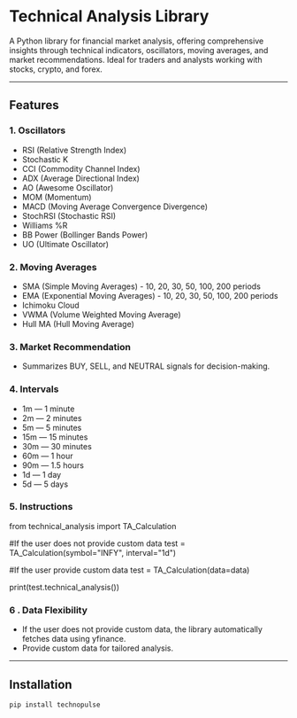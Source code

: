 # Technical Analysis Library

A Python library for financial market analysis, offering comprehensive insights through technical indicators, oscillators, moving averages, and market recommendations. Ideal for traders and analysts working with stocks, crypto, and forex.

---

## Features

### 1. Oscillators
- RSI (Relative Strength Index)
- Stochastic K
- CCI (Commodity Channel Index)
- ADX (Average Directional Index)
- AO (Awesome Oscillator)
- MOM (Momentum)
- MACD (Moving Average Convergence Divergence)
- StochRSI (Stochastic RSI)
- Williams %R
- BB Power (Bollinger Bands Power)
- UO (Ultimate Oscillator)

### 2. Moving Averages
- SMA (Simple Moving Averages) - 10, 20, 30, 50, 100, 200 periods
- EMA (Exponential Moving Averages) - 10, 20, 30, 50, 100, 200 periods
- Ichimoku Cloud
- VWMA (Volume Weighted Moving Average)
- Hull MA (Hull Moving Average)

### 3. Market Recommendation
- Summarizes BUY, SELL, and NEUTRAL signals for decision-making.

### 4. Intervals
- 1m — 1 minute
- 2m — 2 minutes
- 5m — 5 minutes
- 15m — 15 minutes
- 30m — 30 minutes
- 60m — 1 hour
- 90m — 1.5 hours
- 1d — 1 day
- 5d — 5 days



### 5. Instructions
from technical_analysis import TA_Calculation

#If the user does not provide custom data
test = TA_Calculation(symbol="INFY", interval="1d")

#If the user provide custom data
test = TA_Calculation(data=data)

print(test.technical_analysis()) 

### 6 . Data Flexibility
- If the user does not provide custom data, the library automatically fetches data using yfinance.
- Provide custom data for tailored analysis.


---

## Installation
```bash
pip install technopulse
